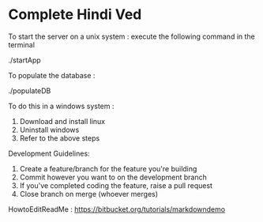 # Complete Hindi Ved 
To start the server on a unix system :
execute the following command in the terminal

./startApp

To populate the database : 

./populateDB


To do this in a windows system :
1. Download and install linux
2. Uninstall windows
3. Refer to the above steps


Development Guidelines:
1. Create a feature/branch for the feature you're building
2. Commit however you want to on the development branch
3. If you've completed coding the feature, raise a pull request
4. Close branch on merge (whoever merges)

HowtoEditReadMe : https://bitbucket.org/tutorials/markdowndemo
